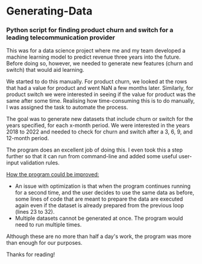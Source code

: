 # Generating-Data
<h3>Python script for finding product churn and switch for a leading telecommunication provider</h3>

This was for a data science project where me and my team developed a machine learning model to predict revenue three years into the future. Before doing so, however, we needed to generate new features (churn and switch) that would aid learning. 

We started to do this manually. For product churn, we looked at the rows that had a value for product and went NaN a few months later. Similarly, for product switch we were interested in seeing if the value for product was the same after some time. Realising how time-consuming this is to do manually, I was assigned the task to automate the process.

The goal was to generate new datasets that include churn or switch for the years specified, for each x-month period. We were interested in the years 2018 to 2022 and needed to check for churn and switch after a 3, 6, 9, and 12-month period.

The program does an excellent job of doing this. I even took this a step further so that it can run from command-line and added some useful user-input validation rules.


<u>How the program could be improved:</u>
<ul>
<li>An issue with optimization is that when the program continues running for a second time, and the user decides to use the same data as before, some lines of code that are meant to prepare the data are executed again even if the dataset is already prepared from the previous loop (lines 23 to 32).</li>

<li>Multiple datasets cannot be generated at once. The program would need to run multiple times.</li>
</ul>

Although these are no more than half a day's work, the program was more than enough for our purposes.

Thanks for reading!

